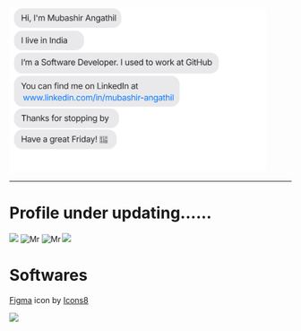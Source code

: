 <img src="https://github.com/MubashirAngathil/typing-intro/blob/main/chat.svg" width="458"  >
<hr>
<h1>Profile under updating......</h1>

<img src="https://github-readme-streak-stats.herokuapp.com?user=MubashirAngathil&count_private=true&show_icons=true&theme=dark&date_format=M%20j%5B%2C%20Y%5D&background=000000&stroke=045E61&ring=18CABF&fire=07DDD6&currStreakNum=FFFFFF&currStreakLabel=00DDD5&border=FFFFFF&dates=0CAB31" width="410" >


<img src="https://github-readme-stats.vercel.app/api?username=MubashirAngathil&count_private=true&show_icons=true&theme=chartreuse-dark&background=000000" width="410"   align='right'>

<img  width='410' src="https://github-readme-stats.vercel.app/api/top-langs/?username=MubashirAngathil&layout=compact&theme=vision-friendly-dark" alt="Mr" />

<img  width='1000' src="https://activity-graph.herokuapp.com/graph?username=MubashirAngathil&theme=react-dark" alt="Mr" /> 

# Softwares

<a target="_blank" href="https://icons8.com/icon/8gfeOoqrHqJU/figma">Figma</a> icon by <a target="_blank" href="https://icons8.com">Icons8</a>

<img src='./Assets/insta.json'/>

